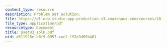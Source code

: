 ```yaml
---
content_type: resource
description: Problem set solution.
file: https://ol-ocw-studio-app-production.s3.amazonaws.com/courses/10-37-chemical-and-biological-reaction-engineering-spring-2007/d611926eb0f90957cae1f97a9d09b461_pset03_soln.pdf
file_type: application/pdf
resourcetype: Document
title: pset03_soln.pdf
uid: d611926e-b0f9-0957-cae1-f97a9d09b461
---
```


